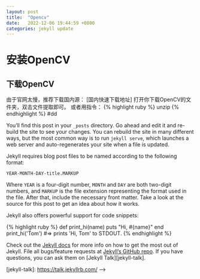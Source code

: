 ```yaml
---
layout: post
title:  "Opencv"
date:   2022-12-06 19:44:59 +0800
categories: jekyll update
---
```

<h1>安装OpenCV</h1>
<h2>下载OpenCV</h2>
由于官网太慢，推荐下载国内源：
[国内快速下载地址]
打开你下载OpenCV的文件夹，双击文件提取即可。
或者用指令：
{% highlight ruby %}
unzip
{% endhighlight %}
#dd

You’ll find this post in your `_posts` directory. Go ahead and edit it and re-build the site to see your changes. You can rebuild the site in many different ways, but the most common way is to run `jekyll serve`, which launches a web server and auto-regenerates your site when a file is updated.

Jekyll requires blog post files to be named according to the following format:

`YEAR-MONTH-DAY-title.MARKUP`

Where `YEAR` is a four-digit number, `MONTH` and `DAY` are both two-digit numbers, and `MARKUP` is the file extension representing the format used in the file. After that, include the necessary front matter. Take a look at the source for this post to get an idea about how it works.

Jekyll also offers powerful support for code snippets:

{% highlight ruby %}
def print_hi(name)
  puts "Hi, #{name}"
end
print_hi('Tom')
#=> prints 'Hi, Tom' to STDOUT.
{% endhighlight %}

Check out the [Jekyll docs][jekyll-docs] for more info on how to get the most out of Jekyll. File all bugs/feature requests at [Jekyll’s GitHub repo][jekyll-gh]. If you have questions, you can ask them on [Jekyll Talk][jekyll-talk].

[国内快速下载地址]: https://www.raoyunsoft.com/wordpress/index.php/2020/03/09/opencvdownload/
[jekyll-docs]:   https://jekyllrb.com/docs/home
[jekyll-gh]:     https://github.com/jekyll/jekyll
[jekyll-talk]:   https://talk.jekyllrb.com/ -->
